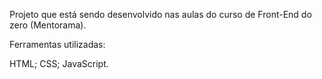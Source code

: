 Projeto que está sendo desenvolvido nas aulas do curso de Front-End do zero (Mentorama).

Ferramentas utilizadas:

HTML;
CSS;
JavaScript.